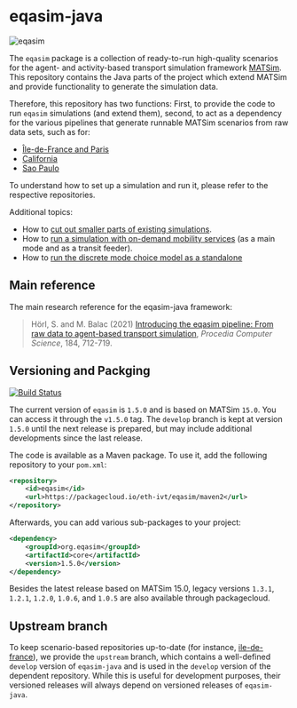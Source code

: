 # eqasim-java

![eqasim](docs/top.png "eqasim")

The `eqasim` package is a collection of ready-to-run high-quality scenarios
for the agent- and activity-based transport simulation framework [MATSim](https://matsim.org/).
This repository contains the Java parts of the project which extend MATSim and
provide functionality to generate the simulation data.

Therefore, this repository has two functions: First, to provide the code to run
`eqasim` simulations (and extend them), second, to act as a dependency for the
various pipelines that generate runnable MATSim scenarios from raw data sets,
such as for:

- [Île-de-France and Paris](https://github.com/eqasim-org/ile-de-france)
- [California](https://github.com/eqasim-org/california)
- [Sao Paulo](https://github.com/eqasim-org/sao_paulo)

To understand how to set up a simulation and run it, please refer to the
respective repositories. 

Additional topics:
- How to [cut out smaller parts of existing simulations](docs/cutting.md).
- How to [run a simulation with on-demand mobility services](docs/on_demand_mobility.md) (as a main mode and as a transit feeder).
- How to [run the discrete mode choice model as a standalone](docs/standalone_mode_choice.md)

## Main reference

The main research reference for the eqasim-java framework:
> Hörl, S. and M. Balac (2021) [Introducing the eqasim pipeline: From raw data to agent-based transport simulation](https://www.researchgate.net/publication/351676356_Introducing_the_eqasim_pipeline_From_raw_data_to_agent-based_transport_simulation), _Procedia Computer Science_, 184, 712-719.

## Versioning and Packging

[![Build Status](https://travis-ci.com/eqasim-org/eqasim-java.svg?branch=develop)](https://travis-ci.com/eqasim-org/eqasim-java)

The current version of `eqasim` is `1.5.0` and is based on MATSim `15.0`. You can access it through the `v1.5.0` tag. The
`develop` branch is kept at version `1.5.0` until the next release is prepared,
but may include additional developments since the last release.

The code is available as a Maven package. To use it, add the following repository
to your `pom.xml`:

```xml
<repository>
    <id>eqasim</id>
    <url>https://packagecloud.io/eth-ivt/eqasim/maven2</url>
</repository>
```

Afterwards, you can add various sub-packages to your project:

```xml
<dependency>
    <groupId>org.eqasim</groupId>
    <artifactId>core</artifactId>
    <version>1.5.0</version>
</dependency>
```

Besides the latest release based on MATSim 15.0, legacy versions `1.3.1`, `1.2.1`, `1.2.0`, `1.0.6`, and `1.0.5` are also available through packagecloud.

## Upstream branch

To keep scenario-based repositories up-to-date (for instance, [ile-de-france](https://github.com/eqasim-org/ile-de-france)), we provide the `upstream` branch, which contains a well-defined `develop` version of `eqasim-java` and is used in the `develop` version of the dependent repository. While this is useful for development purposes, their versioned releases will always depend on versioned releases of `eqasim-java`.
